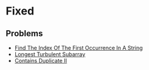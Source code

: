 # Fixed

## Problems

- [Find The Index Of The First Occurrence In A String](./001_find_the_index_of_the_first_occurrence_in_a_string)
- [Longest Turbulent Subarray](./002_longest_turbulent_subarray)
- [Contains Duplicate II](./003_contains_duplicate_ii)
